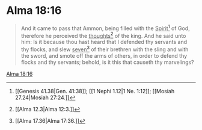 # Alma 18:16

> And it came to pass that Ammon, being filled with the <u>Spirit</u>[^a] of God, therefore he perceived the <u>thoughts</u>[^b] of the king. And he said unto him: Is it because thou hast heard that I defended thy servants and thy flocks, and slew <u>seven</u>[^c] of their brethren with the sling and with the sword, and smote off the arms of others, in order to defend thy flocks and thy servants; behold, is it this that causeth thy marvelings?

[Alma 18:16](https://www.churchofjesuschrist.org/study/scriptures/bofm/alma/18?lang=eng&id=p16#p16)


[^a]: [[Genesis 41.38|Gen. 41:38]]; [[1 Nephi 1.12|1 Ne. 1:12]]; [[Mosiah 27.24|Mosiah 27:24.]]
[^b]: [[Alma 12.3|Alma 12:3.]]
[^c]: [[Alma 17.36|Alma 17:36.]]
